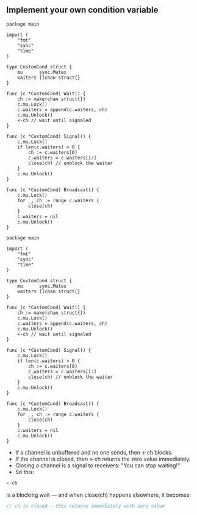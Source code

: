 ## Implement your own condition variable

```golang
package main

import (
	"fmt"
	"sync"
	"time"
)

type CustomCond struct {
	mu      sync.Mutex
	waiters []chan struct{}
}

func (c *CustomCond) Wait() {
	ch := make(chan struct{})
	c.mu.Lock()
	c.waiters = append(c.waiters, ch)
	c.mu.Unlock()
	<-ch // wait until signaled
}

func (c *CustomCond) Signal() {
	c.mu.Lock()
	if len(c.waiters) > 0 {
		ch := c.waiters[0]
		c.waiters = c.waiters[1:]
		close(ch) // unblock the waiter
	}
	c.mu.Unlock()
}

func (c *CustomCond) Broadcast() {
	c.mu.Lock()
	for _, ch := range c.waiters {
		close(ch)
	}
	c.waiters = nil
	c.mu.Unlock()
}
```

```golang
package main

import (
	"fmt"
	"sync"
	"time"
)

type CustomCond struct {
	mu      sync.Mutex
	waiters []chan struct{}
}

func (c *CustomCond) Wait() {
	ch := make(chan struct{})
	c.mu.Lock()
	c.waiters = append(c.waiters, ch)
	c.mu.Unlock()
	<-ch // wait until signaled
}

func (c *CustomCond) Signal() {
	c.mu.Lock()
	if len(c.waiters) > 0 {
		ch := c.waiters[0]
		c.waiters = c.waiters[1:]
		close(ch) // unblock the waiter
	}
	c.mu.Unlock()
}

func (c *CustomCond) Broadcast() {
	c.mu.Lock()
	for _, ch := range c.waiters {
		close(ch)
	}
	c.waiters = nil
	c.mu.Unlock()
}
```

- If a channel is unbuffered and no one sends, then <-ch blocks.
- If the channel is closed, then <-ch returns the zero value immediately.
- Closing a channel is a signal to receivers: "You can stop waiting!"
- So this:

```go
<-ch
```

is a blocking wait — and when close(ch) happens elsewhere, it becomes:

```go
// ch is closed — this returns immediately with zero value
```


